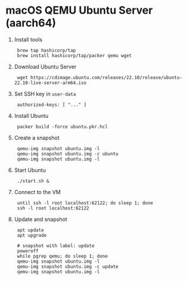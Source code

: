 # macOS QEMU Ubuntu Server (aarch64)

1. Install tools

		brew tap hashicorp/tap
		brew install hashicorp/tap/packer qemu wget

1. Download Ubuntu Server

		wget https://cdimage.ubuntu.com/releases/22.10/release/ubuntu-22.10-live-server-arm64.iso

1. Set SSH key in `user-data`

		authorized-keys: [ "..." ]

1. Install Ubuntu

		packer build -force ubuntu.pkr.hcl

1. Create a snapshot

		qemu-img snapshot ubuntu.img -l
		qemu-img snapshot ubuntu.img -c ubuntu
		qemu-img snapshot ubuntu.img -l

1. Start Ubuntu

		./start.sh &

1. Connect to the VM

		until ssh -l root localhost:62122; do sleep 1; done
		ssh -l root localhost:62122

1. Update and snapshot

		apt update
		apt upgrade

		# snapshot with label: update
		poweroff
		while pgrep qemu; do sleep 1; done
		qemu-img snapshot ubuntu.img -l
		qemu-img snapshot ubuntu.img -c update
		qemu-img snapshot ubuntu.img -l
